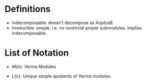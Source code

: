 # Definitions

- Indecomposable: doesn't decompose as $A oplus B$.
- Irreducible: simple, i.e. no nontrivial proper submodules. Implies indecomposable.

# List of Notation

- $M(\lambda)$: Verma Modules

- $L(\lambda)$: Unique simple quotients of Verma modules.

